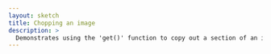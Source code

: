 ```yaml
---
layout: sketch
title: Chopping an image
description: >
  Demonstrates using the 'get()' function to copy out a section of an image
---
```

